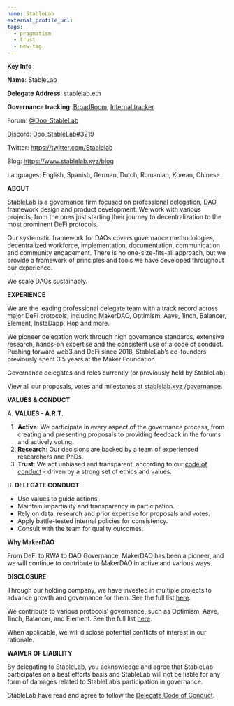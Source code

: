 ```yaml
---
name: StableLab
external_profile_url:
tags:
  - pragmatism
  - trust
  - new-tag
---
```


**Key Info**

**Name**: StableLab

**Delegate Address**: stablelab.eth

**Governance tracking**: [BroadRoom](https://boardroom.io/voter/0x1D1a13b16667c284b87de62CAEEfF0ce89E342B2), [Internal tracker](https://stablenode.notion.site/bfaaf09e108247a78dd7f1ab1244221c?v=3cbe615520a54d6aabed8b753a75c4e1)

Forum: [@Doo_StableLab](https://forum.makerdao.com/u/doo_stablelab)

Discord: Doo_StableLab#3219

Twitter: https://twitter.com/Stablelab

Blog: https://www.stablelab.xyz/blog

Languages: English, Spanish, German, Dutch, Romanian, Korean, Chinese

**ABOUT**

StableLab is a governance firm focused on professional delegation, DAO framework design and product development. We work with various projects, from the ones just starting their journey to decentralization to the most prominent DeFi protocols.

Our systematic framework for DAOs covers governance methodologies, decentralized workforce, implementation, documentation, communication and community engagement. There is no one-size-fits-all approach, but we provide a framework of principles and tools we have developed throughout our experience.

We scale DAOs sustainably.

**EXPERIENCE**

We are the leading professional delegate team with a track record across major DeFi protocols, including MakerDAO, Optimism, Aave, 1inch, Balancer, Element, InstaDapp, Hop and more.

We pioneer delegation work through high governance standards, extensive research, hands-on expertise and the consistent use of a code of conduct. Pushing forward web3 and DeFi since 2018, StableLab’s co-founders previously spent 3.5 years at the Maker Foundation.

Governance delegates and roles currently (or previously held by StableLab).

View all our proposals, votes and milestones at [stablelab.xyz /governance](http://www.stablelab.xyz/governance).

**VALUES & CONDUCT**

A. **VALUES - A.R.T.**

1. **Active**: We participate in every aspect of the governance process, from creating and presenting proposals to providing feedback in the forums and actively voting.
2. **Research**: Our decisions are backed by a team of experienced researchers and PhDs.
3. **Trust**: We act unbiased and transparent, according to our [code of conduct](https://medium.com/stablenode-blog/what-to-expect-from-professional-delegates-27ee9b160254) - driven by a strong set of ethics and values.

B. **DELEGATE CONDUCT**

* Use values to guide actions.
* Maintain impartiality and transparency in participation.
* Rely on data, research and prior expertise for proposals and votes.
* Apply battle-tested internal policies for consistency.
* Consult with the team for quality outcomes.

**Why MakerDAO**

From DeFi to RWA to DAO Governance, MakerDAO has been a pioneer, and we will continue to contribute to MakerDAO in active and various ways.

**DISCLOSURE**

Through our holding company, we have invested in multiple projects to advance growth and governance for them. See the full list [here](http://stablenode.xyz/).

We contribute to various protocols’ governance, such as Optimism, Aave, 1inch, Balancer, and Element. See the full list [here](http://stablelab.xyz/).

When applicable, we will disclose potential conflicts of interest in our rationale.

**WAIVER OF LIABILITY**

By delegating to StableLab, you acknowledge and agree that StableLab participates on a best efforts basis and StableLab will not be liable for any form of damages related to StableLab’s participation in governance.

StableLab have read and agree to follow the [Delegate Code of Conduct](https://forum.makerdao.com/t/recognised-delegate-code-of-conduct/9384).
